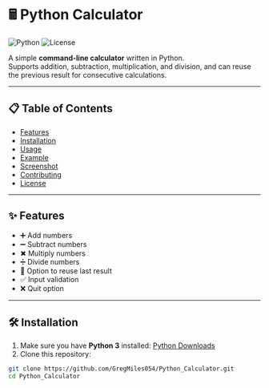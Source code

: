 # 🖩 Python Calculator

![Python](https://img.shields.io/badge/python-3.11-blue.svg)
![License](https://img.shields.io/badge/license-MIT-green.svg)

A simple **command-line calculator** written in Python.  
Supports addition, subtraction, multiplication, and division, and can reuse the previous result for consecutive calculations.  

---

## 📋 Table of Contents

- [Features](#features)
- [Installation](#installation)
- [Usage](#usage)
- [Example](#example)
- [Screenshot](#screenshot)
- [Contributing](#contributing)
- [License](#license)

---

## ✨ Features

- ➕ Add numbers  
- ➖ Subtract numbers  
- ✖ Multiply numbers  
- ➗ Divide numbers  
- 🔁 Option to reuse last result  
- ✅ Input validation  
- ❌ Quit option  

---

## 🛠️ Installation

1. Make sure you have **Python 3** installed: [Python Downloads](https://www.python.org/downloads/)  
2. Clone this repository:

```bash
git clone https://github.com/GregMiles054/Python_Calculator.git
cd Python_Calculator

